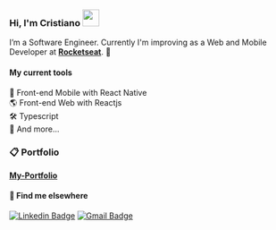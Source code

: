 ### Hi, I'm Cristiano <img src="https://media.giphy.com/media/hvRJCLFzcasrR4ia7z/giphy.gif" width="30" >

I’m a Software Engineer. Currently I'm improving as a Web and Mobile Developer at [**Rocketseat**](https://github.com/rocketseat-education). 🚀

#### My current tools 
📲 Front-end Mobile with React Native  
🌎 Front-end Web with Reactjs    
🛠️ Typescript  
🧰 And more...  

### :clipboard: Portfolio

[**My-Portfolio**](https://cristiano-silva-portoflio.vercel.app/)

#### 💬 Find me elsewhere

[![Linkedin Badge](https://img.shields.io/badge/-Linkedin-blue?style=flat-square&logo=Linkedin&logoColor=white&link=https://www.linkedin.com/in/cristiano-silva-342626265/)](https://www.linkedin.com/in/cristiano-silva-342626265/) 
[![Gmail Badge](https://img.shields.io/badge/-alchaarcristiano@gmail.com-c14438?style=flat-square&logo=Gmail&logoColor=white&link=mailto:alchaarcristiano@gmail.com)](mailto:alchaarcristiano@gmail.com)

